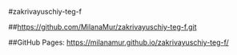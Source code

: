 #zakrivayuschiy-teg-f

##https://github.com/MilanaMur/zakrivayuschiy-teg-f.git

##GitHub Pages: https://milanamur.github.io/zakrivayuschiy-teg-f/
